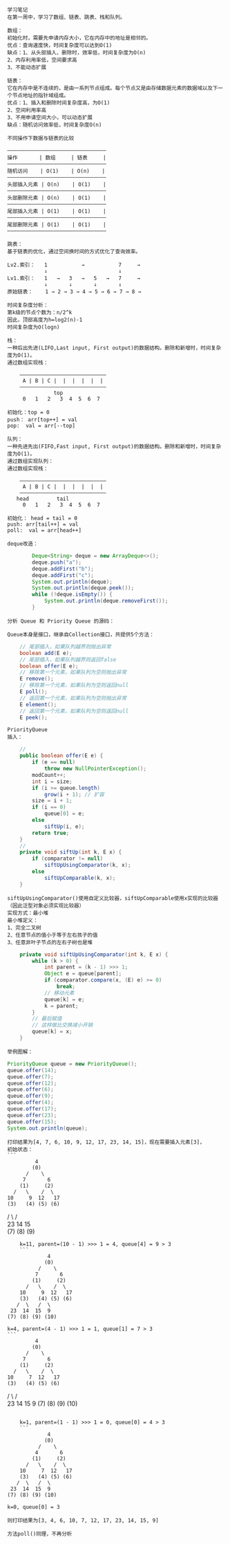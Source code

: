     学习笔记
    在第一周中，学习了数组、链表、跳表、栈和队列。

    数组：
    初始化时，需要先申请内存大小，它在内存中的地址是相邻的。
    优点：查询速度快，时间复杂度可以达到O(1)
    缺点：1、从头部插入、删除时，效率低，时间复杂度为O(n)
    2、内存利用率低，空间要求高
    3、不能动态扩展

    链表：
    它在内存中是不连续的，是由一系列节点组成。每个节点又是由存储数据元素的数据域以及下一个节点地址的指针域组成。
    优点：1、插入和删除时间复杂度高，为O(1)
    2、空间利用率高
    3、不用申请空间大小，可以动态扩展
    缺点：随机访问效率低，时间复杂度O(n)

    不同操作下数据与链表的比较
```
————————————————————————————————
操作       | 数组     | 链表     |
————————————————————————————————
随机访问    | O(1)    | O(n)    |
————————————————————————————————
头部插入元素 | O(n)    | O(1)    |
————————————————————————————————
头部删除元素 | O(n)    | O(1)    |
————————————————————————————————
尾部插入元素 | O(1)    | O(1)    |
————————————————————————————————
尾部删除元素 | O(1)    | O(1)    |
————————————————————————————————
```

    跳表：
    基于链表的优化，通过空间换时间的方式优化了查询效率。
```
Lv2.索引：   1           →           7     →
            ↓                       ↓
Lv1.索引：   1   →   3   →   5   →   7     →    
            ↓       ↓       ↓       ↓
原始链表：    1 → 2 → 3 → 4 → 5 → 6 → 7 → 8 → 
```
    时间复杂度分析：
    第k级的节点个数为：n/2^k
    因此，顶部高度为h=log2(n)-1
    时间复杂度为O(logn)

    栈：
    一种后出先进(LIFO,Last input, First output)的数据结构。删除和新增时，时间复杂度为O(1)。
    通过数组实现栈：
```
    ————————————————————————————
     A | B | C |  |  |  |  |  |
    ————————————————————————————    
               top
     0   1   2   3  4  5  6  7
```
    初始化：top = 0
    push： arr[top++] = val
    pop:  val = arr[--top]
 
    队列：
    一种先进先出(FIFO,Fast input, First output)的数据结构。删除和新增时，时间复杂度为O(1)。
    通过数组实现队列：
    通过数组实现栈：
```
    ————————————————————————————
     A | B | C |  |  |  |  |  |
    ————————————————————————————
   head         tail                   
     0   1   2   3  4  5  6  7
```
    初始化： head = tail = 0
    push: arr[tail++] = val
    poll:  val = arr[head++]

    deque改造：
```JAVA
        Deque<String> deque = new ArrayDeque<>();
        deque.push("a");
        deque.addFirst("b");
        deque.addFirst("c");
        System.out.println(deque);
        System.out.println(deque.peek());
        while (!deque.isEmpty()) {
            System.out.println(deque.removeFirst());
        }
``` 
      
    分析 Queue 和 Priority Queue 的源码：

    Queue本身是接口，继承自Collection接口，共提供5个方法：
```JAVA
    // 尾部插入，如果队列越界则抛出异常
    boolean add(E e);
    // 尾部插入，如果队列越界则返回false
    boolean offer(E e);
    // 移除第一个元素，如果队列为空则抛出异常
    E remove();
    // 移除第一个元素，如果队列为空则返回null
    E poll();
    // 返回第一个元素，如果队列为空则抛出异常
    E element();
    // 返回第一个元素，如果队列为空则返回null
    E peek();
```

    PriorityQueue
    插入：
```JAVA
    //
    public boolean offer(E e) {
        if (e == null)
            throw new NullPointerException();
        modCount++;
        int i = size;
        if (i >= queue.length)
            grow(i + 1); // 扩容
        size = i + 1;
        if (i == 0)
            queue[0] = e;
        else
            siftUp(i, e);
        return true;
    }
    //
    private void siftUp(int k, E x) {
        if (comparator != null)
            siftUpUsingComparator(k, x);
        else
            siftUpComparable(k, x);
    }
```

    siftUpUsingComparator()使用自定义比较器，siftUpComparable使用x实现的比较器（因此泛型对象必须实现比较器）
    实现方式：最小堆
    最小堆定义：
    1、完全二叉树
    2、任意节点的值小于等于左右孩子的值
    3、任意非叶子节点的左右子树也是堆
```JAVA
    private void siftUpUsingComparator(int k, E x) {
        while (k > 0) {
            int parent = (k - 1) >>> 1;
            Object e = queue[parent];
            if (comparator.compare(x, (E) e) >= 0)
                break;
            // 移动元素
            queue[k] = e;
            k = parent;
        }
        // 最后赋值
        // 这样做比交换减小开销
        queue[k] = x;
    }
```

    举例图解：
```JAVA
PriorityQueue queue = new PriorityQueue();
queue.offer(14);
queue.offer(7);
queue.offer(12);
queue.offer(6);
queue.offer(9);
queue.offer(4);
queue.offer(17);
queue.offer(23);
queue.offer(15);
System.out.println(queue);
```
    打印结果为[4, 7, 6, 10, 9, 12, 17, 23, 14, 15]，现在需要插入元素[3]，
    初始状态：
    ```
             4
            (0)
          /    \
         7       6
        (1)     (2)
      /   \    /  \
    10     9  12   17
    (3)   (4) (5) (6)
   /  \   /  \
 23  14  15  
(7) (8) (9) 
```
    k=11, parent=(10 - 1) >>> 1 = 4, queue[4] = 9 > 3
    ```
             4
            (0)
          /    \
         7       6
        (1)     (2)
      /   \    /  \
    10     9  12   17
    (3)   (4) (5) (6)
   /  \   /  \
 23  14  15  9
(7) (8) (9) (10)
```
    k=4, parent=(4 - 1) >>> 1 = 1, queue[1] = 7 > 3
    ```
             4
            (0)
          /    \
         7       6
        (1)     (2)
      /   \    /  \
    10     7  12   17
    (3)   (4) (5) (6)
   /  \   /  \
 23  14  15  9
(7) (8) (9) (10)
```

    k=1, parent=(1 - 1) >>> 1 = 0, queue[0] = 4 > 3
    ```
             4
            (0)
          /    \
         4       6
        (1)     (2)
      /   \    /  \
    10     7  12   17
    (3)   (4) (5) (6)
   /  \   /  \
 23  14  15  9
(7) (8) (9) (10)
```
    k=0, queue[0] = 3

    则打印结果为[3, 4, 6, 10, 7, 12, 17, 23, 14, 15, 9]

    方法poll()同理，不再分析








 
 
